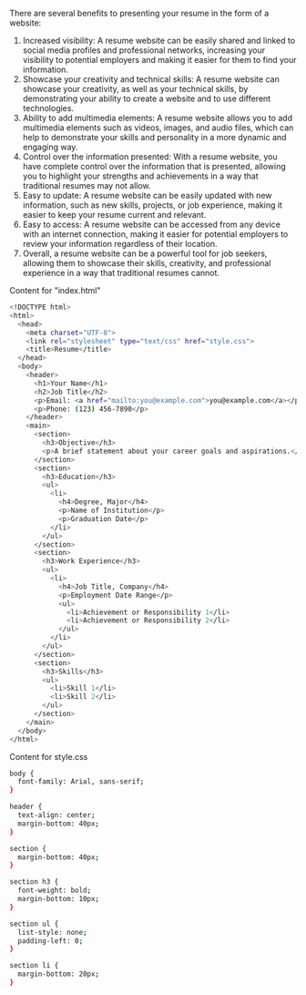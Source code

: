 There are several benefits to presenting your resume in the form of a website:

1. Increased visibility: A resume website can be easily shared and linked to social media profiles and professional networks, increasing your visibility to potential employers and making it easier for them to find your information.
2. Showcase your creativity and technical skills: A resume website can showcase your creativity, as well as your technical skills, by demonstrating your ability to create a website and to use different technologies.
3. Ability to add multimedia elements: A resume website allows you to add multimedia elements such as videos, images, and audio files, which can help to demonstrate your skills and personality in a more dynamic and engaging way.
4. Control over the information presented: With a resume website, you have complete control over the information that is presented, allowing you to highlight your strengths and achievements in a way that traditional resumes may not allow.
5. Easy to update: A resume website can be easily updated with new information, such as new skills, projects, or job experience, making it easier to keep your resume current and relevant.
6. Easy to access: A resume website can be accessed from any device with an internet connection, making it easier for potential employers to review your information regardless of their location.
7. Overall, a resume website can be a powerful tool for job seekers, allowing them to showcase their skills, creativity, and professional experience in a way that traditional resumes cannot.


Content for "index.html"
```sh
<!DOCTYPE html>
<html>
  <head>
    <meta charset="UTF-8">
    <link rel="stylesheet" type="text/css" href="style.css">
    <title>Resume</title>
  </head>
  <body>
    <header>
      <h1>Your Name</h1>
      <h2>Job Title</h2>
      <p>Email: <a href="mailto:you@example.com">you@example.com</a></p>
      <p>Phone: (123) 456-7890</p>
    </header>
    <main>
      <section>
        <h3>Objective</h3>
        <p>A brief statement about your career goals and aspirations.</p>
      </section>
      <section>
        <h3>Education</h3>
        <ul>
          <li>
            <h4>Degree, Major</h4>
            <p>Name of Institution</p>
            <p>Graduation Date</p>
          </li>
        </ul>
      </section>
      <section>
        <h3>Work Experience</h3>
        <ul>
          <li>
            <h4>Job Title, Company</h4>
            <p>Employment Date Range</p>
            <ul>
              <li>Achievement or Responsibility 1</li>
              <li>Achievement or Responsibility 2</li>
            </ul>
          </li>
        </ul>
      </section>
      <section>
        <h3>Skills</h3>
        <ul>
          <li>Skill 1</li>
          <li>Skill 2</li>
        </ul>
      </section>
    </main>
  </body>
</html>
```
Content for style.css

```sh
body {
  font-family: Arial, sans-serif;
}

header {
  text-align: center;
  margin-bottom: 40px;
}

section {
  margin-bottom: 40px;
}

section h3 {
  font-weight: bold;
  margin-bottom: 10px;
}

section ul {
  list-style: none;
  padding-left: 0;
}

section li {
  margin-bottom: 20px;
}
```
